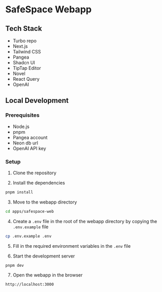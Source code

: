 # SafeSpace Webapp

## Tech Stack

- Turbo repo
- Next.js
- Tailwind CSS
- Pangea
- Shadcn UI
- TipTap Editor
- Novel
- React Query
- OpenAI

## Local Development

### Prerequisites

- Node.js
- pnpm
- Pangea account
- Neon db url
- OpenAI API key

### Setup

1. Clone the repository

2. Install the dependencies

```bash
pnpm install
```

3. Move to the webapp directory

```bash
cd apps/safespace-web
```

4. Create a `.env` file in the root of the webapp directory by copying the `.env.example` file

```bash
cp .env.example .env
```

5. Fill in the required environment variables in the `.env` file

6. Start the development server

```bash
pnpm dev
```

7. Open the webapp in the browser

```
http://localhost:3000
```

